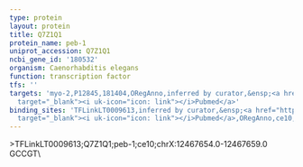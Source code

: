 ```yaml
---
type: protein
layout: protein
title: Q7Z1Q1
protein_name: peb-1
uniprot_accession: Q7Z1Q1
ncbi_gene_id: '180532'
organism: Caenorhabditis elegans
function: transcription factor
tfs: ''
targets: 'myo-2,P12845,181404,ORegAnno,inferred by curator,&ensp;<a href="https://www.ncbi.nlm.nih.gov/pubmed/?term=11203704%5Buid%5D"
  target="_blank"><i uk-icon="icon: link"></i>Pubmed</a>'
binding_sites: 'TFLinkLT0009613,inferred by curator,&ensp;<a href="https://www.ncbi.nlm.nih.gov/pubmed/?term=11203704%5Buid%5D"
  target="_blank"><i uk-icon="icon: link"></i>Pubmed</a>,ORegAnno,ce10,chrX,12467654,12467659,+'
---
```

\>TFLinkLT0009613;Q7Z1Q1;peb-1;ce10;chrX:12467654.0-12467659.0\GCCGT\